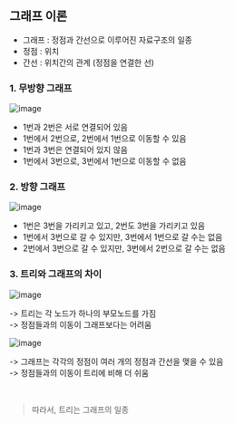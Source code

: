 ## 그래프 이론
- 그래프 : 정점과 간선으로 이루어진 자료구조의 일종
- 정점 : 위치
- 간선 : 위치간의 관계 (정점을 연결한 선)

### 1. 무방향 그래프
![image](https://user-images.githubusercontent.com/87354210/220234099-8013ae89-c0ec-4f31-b4a0-473905987e1c.png)

- 1번과 2번은 서로 연결되어 있음
- 1번에서 2번으로, 2번에서 1번으로 이동할 수 있음
- 1번과 3번은 연결되어 있지 않음
- 1번에서 3번으로, 3번에서 1번으로 이동할 수 없음

### 2. 방향 그래프
![image](https://user-images.githubusercontent.com/87354210/220234282-6567ef86-7549-47e1-b88b-4b38e0df93a9.png)

- 1번은 3번을 가리키고 있고, 2번도 3번을 가리키고 있음
- 1번에서 3번으로 갈 수 있지만, 3번에서 1번으로 갈 수는 없음
- 2번에서 3번으로 갈 수 있지만, 3번에서 2번으로 갈 수는 없음

### 3. 트리와 그래프의 차이

![image](https://user-images.githubusercontent.com/87354210/220234612-1eae9b37-26c4-4d3e-be06-99282a71aeaa.png)

-> 트리는 각 노드가 하나의 부모노드를 가짐  
-> 정점들과의 이동이 그래프보다는 어려움

![image](https://user-images.githubusercontent.com/87354210/220234642-e5f135e6-f499-46de-80ff-d2ddd7f27860.png)

-> 그래프는 각각의 정점이 여러 개의 정점과 간선을 맺을 수 있음  
-> 정점들과의 이동이 트리에 비해 더 쉬움

<br>

> 따라서, 트리는 그래프의 일종

